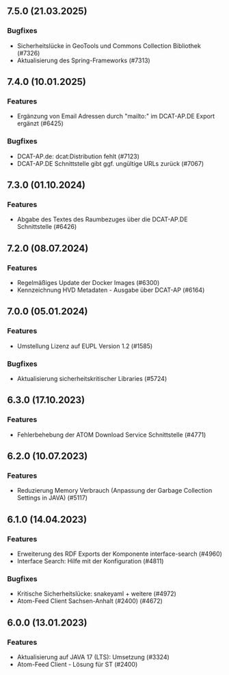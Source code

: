 
## 7.5.0 (21.03.2025)


### Bugfixes

* Sicherheitslücke in GeoTools und Commons Collection Bibliothek (#7326)
* Aktualisierung des Spring-Frameworks (#7313)
    
## 7.4.0 (10.01.2025)

### Features

* Ergänzung von Email Adressen durch "mailto:" im DCAT-AP.DE Export ergänzt (#6425)

### Bugfixes

* DCAT-AP.de: dcat:Distribution fehlt (#7123)
* DCAT-AP.DE Schnittstelle gibt ggf. ungültige URLs zurück (#7067)
    
## 7.3.0 (01.10.2024)

### Features

* Abgabe des Textes des Raumbezuges über die DCAT-AP.DE Schnittstelle (#6426)

    
## 7.2.0 (08.07.2024)

### Features

* Regelmäßiges Update der Docker Images (#6300)
* Kennzeichnung HVD Metadaten - Ausgabe über DCAT-AP (#6164)

    
## 7.0.0 (05.01.2024)

### Features

* Umstellung Lizenz auf EUPL Version 1.2 (#1585)

### Bugfixes

* Aktualisierung sicherheitskritischer Libraries (#5724)
    
## 6.3.0 (17.10.2023)

### Features

* Fehlerbehebung der ATOM Download Service Schnittstelle (#4771)

    
## 6.2.0 (10.07.2023)

### Features

* Reduzierung Memory Verbrauch (Anpassung der Garbage Collection Settings in JAVA) (#5117)




    
## 6.1.0 (14.04.2023)

### Features

* Erweiterung des RDF Exports der Komponente interface-search  (#4960)
* Interface Search: Hilfe mit der Konfiguration (#4811)

### Bugfixes

* Kritische Sicherheitslücke: snakeyaml + weitere  (#4972)
* Atom-Feed Client Sachsen-Anhalt (#2400)  (#4672)
    
## 6.0.0 (13.01.2023)

### Features

* Aktualisierung auf JAVA 17 (LTS): Umsetzung (#3324)
* Atom-Feed Client - Lösung für ST (#2400)




    